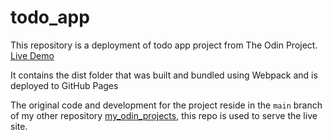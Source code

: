# todo_app

This repository is a deployment of todo app project from The Odin Project. 
[Live Demo]( https://mx-99.github.io/todo_app/ ) 

It contains the dist folder that was built and bundled using Webpack and is deployed to GitHub Pages 

The original code and development for the project reside in the `main` branch of my other repository [my_odin_projects](https://github.com/mx-99/my_odin_projects/tree/main/full_stack/todo_list),  this repo is used to serve the live site.


